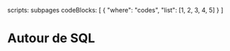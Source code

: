 scripts: subpages
codeBlocks: [ { "where": "codes", "list": [1, 2, 3, 4, 5] } ]
# Autour de SQL

<div id = "codes"></div>
